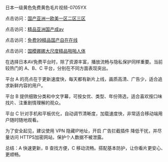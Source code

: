 
日本一级黄色免费黄色毛片视频-0705YX


点击访问：<a href="https://bered.pages.dev/">国产亚洲一欧美一区二区三区</a>

点击访问：<a href="https://rtj-3zo.pages.dev/">精品亚洲国产成av</a>

点击访问：<a href="https://vassv.pages.dev/">免费99精品国产自在在线</a>

点击访问：<a href="https://gsd-agv.pages.dev/">国模娜娜大尺度精品啪啪人体</a>

在选择日本AV免费平台时，除了资源丰富，播放流畅与隐私保护同样重要。当前较热门的 A、B、C 平台，分别在不同方面表现突出。

平台 A 的亮点在于更新速度快，每天都有新片上线，画质高清、广告少，适合追求新鲜内容的用户。

平台 B 提供细致分类和中文字幕，可按女优、类型、年份筛选，适合喜欢按口味找片、注重剧情理解的观众。

平台 C 针对手机和平板优化，自动调节清晰度，加载速度快，非常适合移动端用户随时随地观看。

为了安全起见，建议使用 VPN 隐藏IP地址，开启 广告拦截插件 降低干扰，并尽量访问 HTTPS加密网站，保护个人数据不被泄露。

总结：A 快速更新，B 查找方便，C 移动流畅。搭配基本防护，让你看片更安心、更顺畅。

<span style="display:none;">[Canonical link](https://github.com/muoi20250705/so112 ）</span>
